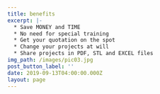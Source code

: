 ```yaml
---
title: benefits
excerpt: |-
  * Save MONEY and TIME
  * No need for special training
  * Get your quotation on the spot
  * Change your projects at will
  * Share projects in PDF, STL and EXCEL files
img_path: /images/pic03.jpg
post_button_label: ''
date: 2019-09-13T04:00:00.000Z
layout: page
---
```


